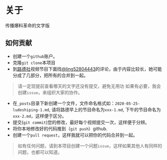 # 关于

传播爆料革命的文字版

## 如何贡献

- 创建一个`github`账户。
- 克隆`git clone`本项目
- 到[路德社](https://www.youtube.com/channel/UCm3Ysfy0iXhGbIDTNNwLqbQ)视频节目下面找[@ling52804443](https://twitter.com/ling52804443)的评论，由于内容比较长，她可能分成了几部分，把所有的合并到一起。

> 请一定现提前查看哪天的文字还没有提交，避免无用功
> 如果有必要，我会创建`issue`，来组织大家的协作。

- 在`_posts`目录下新创建一个文件，文件命名格式如：`2020-05-25-ludeshiping-1.md`, 请将路德早上的节目命名为`xxx-1.md`, 下午的节目命名为`xxx-2.md`，这样便于区分。
- 提交(`git commit`)您的修改，最好每个视频提交一次，这样便于分辨。
- 将你本地修改好的代码推到（`git push`）github.
- 创建一个`pull request`，这样我就可以把你的代码合并到一起。

> 如有任何问题，请到本项目创建一个问题`issue`，这样如果其他人有同样的问题，也都可以知道。
